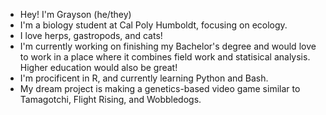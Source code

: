 - Hey! I'm Grayson (he/they)
- I'm a biology student at Cal Poly Humboldt, focusing on ecology.
- I love herps, gastropods, and cats!
- I'm currently working on finishing my Bachelor's degree and would love to work in a place where it combines field work and statisical analysis. Higher education would also be great!
- I'm procificent in R, and currently learning Python and Bash.
- My dream project is making a genetics-based video game similar to Tamagotchi, Flight Rising, and Wobbledogs.

<!---
graymillikan/graymillikan is a ✨ special ✨ repository because its `README.md` (this file) appears on your GitHub profile.
You can click the Preview link to take a look at your changes.
--->
